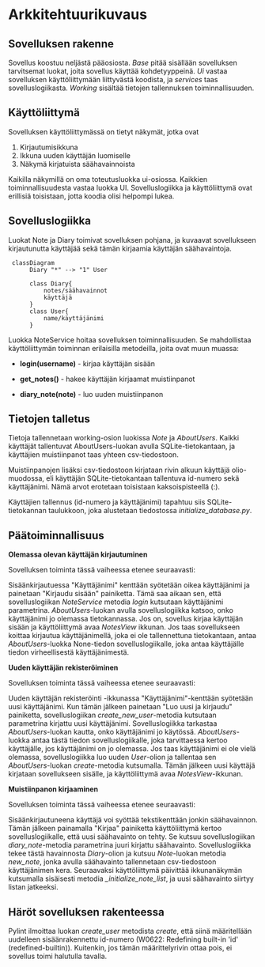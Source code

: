 # Arkkitehtuurikuvaus #

## Sovelluksen rakenne ##

Sovellus koostuu neljästä pääosiosta. *Base* pitää sisällään sovelluksen tarvitsemat luokat, joita sovellus käyttää kohdetyyppeinä. *Ui* vastaa sovelluksen käyttöliittymään liittyvästä koodista, ja *services* taas sovelluslogiikasta. *Working* sisältää tietojen tallennuksen toiminnallisuuden.

## Käyttöliittymä ##

Sovelluksen käyttöliittymässä on tietyt näkymät, jotka ovat

1. Kirjautumisikkuna
2. Ikkuna uuden käyttäjän luomiselle
3. Näkymä kirjatuista säähavainnoista

Kaikilla näkymillä on oma toteutusluokka ui-osiossa. Kaikkien toiminnallisuudesta vastaa luokka UI. Sovelluslogiikka ja käyttöliittymä ovat erillisiä toisistaan, jotta koodia olisi helpompi lukea.

## Sovelluslogiikka ##

Luokat Note ja Diary toimivat sovelluksen pohjana, ja kuvaavat sovellukseen kirjautunutta käyttäjää sekä tämän kirjaamia käyttäjän säähavaintoja.


```mermaid
 classDiagram
      Diary "*" --> "1" User
     
      class Diary{
          notes/säähavainnot
          käyttäjä
      }
      class User{
          name/käyttäjänimi
      }
```

Luokka NoteService hoitaa sovelluksen toiminnallisuuden. Se mahdollistaa käyttöliittymän toiminnan erilaisilla metodeilla, joita ovat muun muassa:

- **login(username)** - kirjaa käyttäjän sisään

- **get_notes()** - hakee käyttäjän kirjaamat muistiinpanot

- **diary_note(note)** - luo uuden muistiinpanon

## Tietojen talletus ##

Tietoja tallennetaan working-osion luokissa *Note* ja *AboutUsers*. Kaikki käyttäjät tallentuvat AboutUsers-luokan avulla SQLite-tietokantaan, ja käyttäjien muistiinpanot taas yhteen csv-tiedostoon.

Muistiinpanojen lisäksi csv-tiedostoon kirjataan rivin alkuun käyttäjä olio-muodossa, eli käyttäjän SQLite-tietokantaan tallentuva id-numero sekä käyttäjänimi. Nämä arvot erotetaan toisistaan kaksoispisteellä (:).

Käyttäjien tallennus (id-numero ja käyttäjänimi) tapahtuu siis SQLite-tietokannan taulukkoon, joka alustetaan tiedostossa *initialize_database.py*.

## Päätoiminnallisuus ##

**Olemassa olevan käyttäjän kirjautuminen**

Sovelluksen toiminta tässä vaiheessa etenee seuraavasti:

Sisäänkirjautuessa "Käyttäjänimi" kenttään syötetään oikea käyttäjänimi ja painetaan "Kirjaudu sisään" painiketta. Tämä saa aikaan sen, että sovelluslogiikan *NoteService* metodia *login* kutsutaan käyttäjänimi parametrina. *AboutUsers*-luokan avulla sovelluslogiikka katsoo, onko käyttäjänimi jo olemassa tietokannassa. Jos on, sovellus kirjaa käyttäjän sisään ja käyttöliittymä avaa *NotesView* ikkunan. Jos taas sovellukseen koittaa kirjautua käyttäjänimellä, joka ei ole tallennettuna tietokantaan, antaa *AboutUsers*-luokka None-tiedon sovelluslogiikalle, joka antaa käyttäjälle tiedon virheellisestä käyttäjänimestä.

**Uuden käyttäjän rekisteröiminen**

Sovelluksen toiminta tässä vaiheessa etenee seuraavasti:

Uuden käyttäjän rekisteröinti -ikkunassa "Käyttäjänimi"-kenttään syötetään uusi käyttäjänimi.  Kun tämän jälkeen painetaan "Luo uusi ja kirjaudu" painiketta, sovelluslogiikan *create_new_user*-metodia kutsutaan parametrina kirjattu uusi käyttäjänimi. Sovelluslogiikka tarkastaa *AboutUsers*-luokan kautta, onko käyttäjänimi jo käytössä. *AboutUsers*-luokka antaa tästä tiedon sovelluslogiikalle, joka tarvittaessa kertoo käyttäjälle, jos käyttäjänimi on jo olemassa. Jos taas käyttäjänimi ei ole vielä olemassa, sovelluslogiikka luo uuden *User*-olion ja tallentaa sen *AboutUsers*-luokan *create*-metodia kutsumalla. Tämän jälkeen uusi käyttäjä kirjataan sovellukseen sisälle, ja käyttöliittymä avaa *NotesView*-ikkunan.

**Muistiinpanon kirjaaminen**

Sovelluksen toiminta tässä vaiheessa etenee seuraavasti:

Sisäänkirjautuneena käyttäjä voi syöttää tekstikenttään jonkin säähavainnon. Tämän jälkeen painamalla "Kirjaa" painiketta käyttöliittymä kertoo sovelluslogiikalle, että uusi säähavainto on tehty. Se kutsuu sovelluslogiikan *diary_note*-metodia parametrina juuri kirjattu säähavainto. Sovelluslogiikka tekee tästä havainnosta *Diary*-olion ja kutsuu *Note*-luokan metodia *new_note*, jonka avulla säähavainto tallennetaan csv-tiedostoon käyttäjänimen kera. Seuraavaksi käyttöliittymä päivittää ikkunanäkymän kutsumalla sisäisesti metodia *_initialize_note_list*, ja uusi säähavainto siirtyy listan jatkeeksi.

## Häröt sovelluksen rakenteessa ##

Pylint ilmoittaa luokan *create_user* metodista *create*, että siinä määritellään uudelleen sisäänrakennettu id-numero (W0622: Redefining built-in 'id' (redefined-builtin)). Kuitenkin, jos tämän määrittelyrivin ottaa pois, ei sovellus toimi halutulla tavalla.
